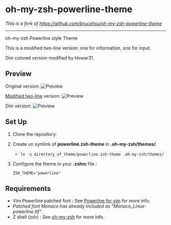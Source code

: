 # oh-my-zsh-powerline-theme

*This is a fork of https://github.com/brucehsu/oh-my-zsh-powerline-theme*

---

oh-my-zsh Powerline style Theme

This is a modified two-line version: one for information, one for input.

Dim colored version modified by Howar31.

## Preview

Original version:
![Preview](http://github.com/jeremyFreeAgent/oh-my-zsh-powerline-theme/raw/master/preview.png)

[Modified two-line](https://github.com/brucehsu/oh-my-zsh-powerline-theme) version:
![Preview](https://raw.github.com/brucehsu/oh-my-zsh-powerline-theme/master/twoline-preview.png)

Dim version:
![Preview](https://raw.github.com/howar31/oh-my-zsh-powerline-theme/master/dim-preview.png)

## Set Up

1. Clone the repository.

2. Create un symlink of **powerline.zsh-theme** in **.oh-my-zsh/themes/**.
	* `ln -s directory_of_theme/powerline.zsh-theme .oh-my-zsh/themes/`

3. Configure the theme in your **.zshrc** file :

    ```
    ZSH_THEME="powerline"
    ```

## Requirements

* Vim Powerline patched font : See [Powerline for vim](https://github.com/Lokaltog/vim-powerline.git) for more info.
* *Patched font Monaco has already included as "Monaco_Linux-powerline.ttf".*
* Z shell (zsh) : See [oh-my-zsh](https://github.com/robbyrussell/oh-my-zsh) for more info.
